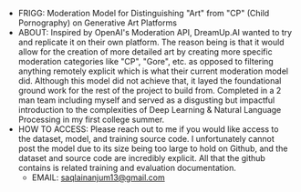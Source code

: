- FRIGG: Moderation Model for Distinguishing "Art" from "CP" (Child Pornography) on Generative Art Platforms
- ABOUT: Inspired by OpenAI's Moderation API, DreamUp.AI wanted to try and replicate it on their own platform. The reason being is that it would allow for the creation of more detailed art by creating more specific moderation categories like "CP", "Gore", etc. as opposed to filtering anything remotely explicit which is what their current moderation model did. Although this model did not achieve that, it layed the foundational ground work for the rest of the project to build from. Completed in a 2 man team including myself and served as a disgusting but impactful introduction to the complexities of Deep Learning & Natural Language Processing in my first college summer.
- HOW TO ACCESS: Please reach out to me if you would like access to the dataset, model, and training source code. I unfortunately cannot post the model due to its size being too large to hold on Github, and the dataset and source code are incredibly explicit. All that the github contains is related training and evaluation documentation.
  - EMAIL: saqlainanjum13@gmail.com
